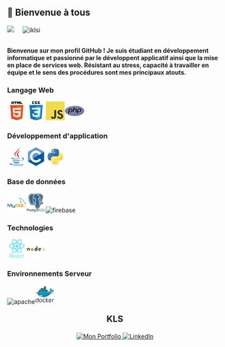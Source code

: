 ## 👋 Bienvenue à tous

<img src="http://github-profile-summary-cards.vercel.app/api/cards/stats?username=iklsi&theme=monokai" width="290" style="margin-right: 20px;"><img src="https://github-readme-stats.vercel.app/api/top-langs?username=iklsi&show_icons=true&locale=en&layout=compact&theme=monokai" alt="iklsi" width="290" style="margin-right: 20px;">
<br><br>
<b>
	<p>	Bienvenue sur mon profil GitHub ! Je suis étudiant en développement informatique et passionné par le développent applicatif ainsi que la mise en place de services web. Résistant au stress, capacité à travailler en équipe et le sens des procédures sont mes principaux atouts.</p>
</b>

### Langage Web
<img src="https://raw.githubusercontent.com/devicons/devicon/master/icons/html5/html5-original-wordmark.svg" alt="html5" width="45" height="45"><img src="https://raw.githubusercontent.com/devicons/devicon/master/icons/css3/css3-original-wordmark.svg" alt="css3" width="45" height="45"><img src="https://raw.githubusercontent.com/devicons/devicon/master/icons/javascript/javascript-original.svg" alt="javascript" width="45" height="45"><img src="https://raw.githubusercontent.com/devicons/devicon/master/icons/php/php-original.svg" alt="php" width="45" height="45">

### Développement d'application
<img src="https://raw.githubusercontent.com/devicons/devicon/master/icons/java/java-original.svg" alt="java" width="45" height="45"><img src="https://raw.githubusercontent.com/devicons/devicon/master/icons/c/c-original.svg" alt="c" width="45" height="45"><img src="https://raw.githubusercontent.com/devicons/devicon/master/icons/python/python-original.svg" alt="python" width="45" height="45">

### Base de données
<img src="https://raw.githubusercontent.com/devicons/devicon/master/icons/mysql/mysql-original-wordmark.svg" alt="mysql" width="45" height="45"><img src="https://raw.githubusercontent.com/devicons/devicon/master/icons/postgresql/postgresql-original-wordmark.svg" alt="postgresql" width="45" height="45"><img src="https://www.vectorlogo.zone/logos/firebase/firebase-icon.svg" alt="firebase" width="45" height="45">

### Technologies
<img src="https://raw.githubusercontent.com/devicons/devicon/master/icons/react/react-original-wordmark.svg" alt="react" width="45" height="45"><img src="https://raw.githubusercontent.com/devicons/devicon/master/icons/nodejs/nodejs-original-wordmark.svg" alt="nodejs" width="45" height="45">

### Environnements Serveur
<img src="https://www.vectorlogo.zone/logos/apache/apache-icon.svg" alt="apache" width="45" height="45"><img src="https://raw.githubusercontent.com/devicons/devicon/master/icons/docker/docker-original-wordmark.svg" alt="docker" width="45" height="45">

<div align="center">
	<p style="font-size: 20px; font-weight: bold;">
		KLS
	</p>
	<a href="https://iklsi.github.io/Portfolio/">
		<img src="https://img.shields.io/badge/my_portfolio-000?style=for-the-badge&logo=ko-fi&logoColor=white" alt="Mon Portfolio">
	</a>
	<a href="https://www.linkedin.com/in/kyliann-levesque-87711a277/">
		<img src="https://img.shields.io/badge/linkedin-0A66C2?style=for-the-badge&logo=linkedin&logoColor=white" alt="LinkedIn">
	</a>
</div>
